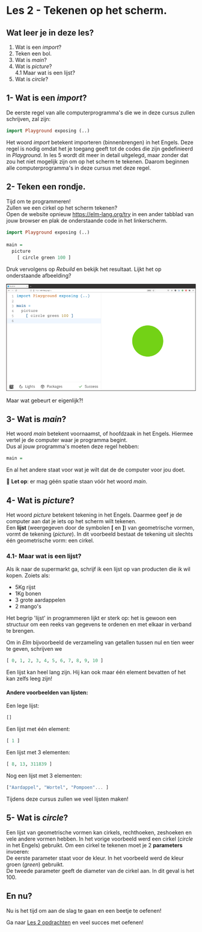 # Les 2 - Tekenen op het scherm.

## Wat leer je in deze les?

1. Wat is een *import*?  
2. Teken een bol.  
3. Wat is *main*?  
4. Wat is *picture*?  
  4.1 Maar wat is een lijst?  
5. Wat is *circle*?  

## 1- Wat is een *import*?

De eerste regel van alle computerprogramma's die we in deze cursus zullen
schrijven, zal zijn:  

```haskell
import Playground exposing (..)
```

Het woord *import* betekent importeren (binnenbrengen) in het Engels. Deze regel is nodig omdat het je toegang geeft tot de codes die zijn gedefinieerd in *Playground*. In les 5 wordt dit meer in detail uitgelegd, maar zonder dat zou het niet mogelijk zijn om op het scherm te tekenen.
Daarom beginnen alle computerprogramma's in deze cursus met deze regel.

## 2- Teken een rondje.

Tijd om te programmeren!  
Zullen we een cirkel op het scherm tekenen?  
Open de website opnieuw <a href='https://elm-lang.org/try' target='_blank'>https://elm-lang.org/try</a>
in een ander tabblad van jouw browser en plak de onderstaande code in het linkerscherm.

```haskell
import Playground exposing (..)

main =
  picture
    [ circle green 100 ]
```

Druk vervolgens op *Rebuild* en bekijk het resultaat. Lijkt het op onderstaande afbeelding?

![Een cirkel tekenen](/resources/elm-lang-try-circulo.png)

Maar wat gebeurt er eigenlijk?!

## 3- Wat is *main*?

Het woord *main* betekent voornaamst, of hoofdzaak in het Engels.
Hiermee vertel je de computer waar je programma begint.  
Dus al jouw programma's moeten deze regel hebben:

```haskell
main =
```

En al het andere staat voor wat je wilt dat de
de computer voor jou doet.  

🚨 __Let op__: er mag géén spatie staan vóór het woord *main*. 

## 4- Wat is *picture*?

Het woord *picture* betekent tekening in het Engels.
Daarmee geef je de computer aan dat je iets op het scherm wilt tekenen.  
Een **lijst** (weergegeven door de symbolen **[** en **]**) van geometrische vormen, vormt de tekening (*picture*). In dit voorbeeld bestaat de tekening 
uit slechts één geometrische vorm: een cirkel.

### 4.1- Maar wat is een lijst?

Als ik naar de supermarkt ga, schrijf ik een lijst op van producten die ik wil kopen. Zoiets als:  
- 5Kg rijst  
- 1Kg bonen  
- 3 grote aardappelen  
- 2 mango's  

Het begrip 'lijst' in programmeren lijkt er sterk op: het is
gewoon een structuur om een reeks van gegevens te ordenen en met elkaar in verband te brengen.

Om in *Elm* bijvoorbeeld de verzameling van
getallen tussen nul en tien weer te geven, schrijven we  
```haskell
[ 0, 1, 2, 3, 4, 5, 6, 7, 8, 9, 10 ]
```
Een lijst kan heel lang zijn. Hij kan ook maar één
element bevatten of het kan zelfs leeg zijn!

#### Andere voorbeelden van lijsten:

Een lege lijst: 
```haskell
[]
```

Een lijst met één element:  
```haskell
[ 1 ]
```

Een lijst met 3 elementen:  
```haskell
[ 8, 13, 311839 ]
```

Nog een lijst met 3 elementen:  
```haskell
["Aardappel", "Wortel", "Pompoen"... ]
```

Tijdens deze cursus zullen we veel lijsten maken!

## 5- Wat is *circle*?

Een lijst van geometrische vormen kan cirkels,
rechthoeken, zeshoeken en vele andere vormen hebben. 
In het vorige voorbeeld werd een cirkel (*circle* in het Engels) gebruikt. Om een cirkel te tekenen moet je 2 **parameters** invoeren:  
De eerste parameter staat voor de kleur. In het voorbeeld werd de kleur groen (*green*) gebruikt.  
De tweede parameter geeft de diameter van de cirkel aan. In dit geval is het 100.

## En nu?

Nu is het tijd om aan de slag te gaan en een beetje te oefenen!

Ga naar [Les 2 opdrachten](/les_2_opdrachten.html) en veel succes met oefenen!
